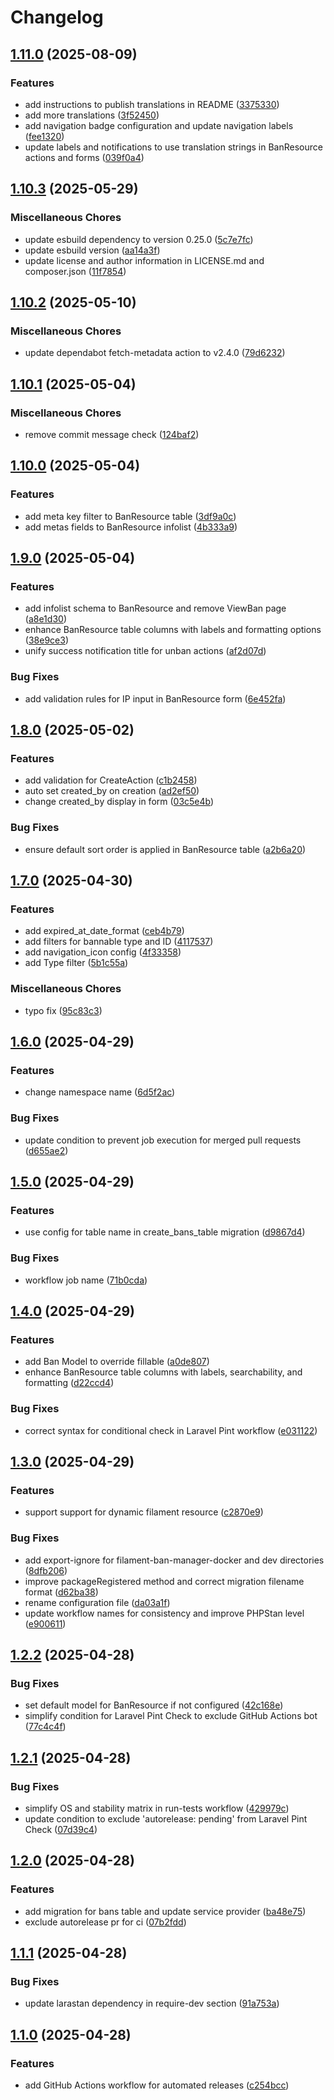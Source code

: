 # Changelog

## [1.11.0](https://github.com/rectitude-open/filament-ban-manager/compare/v1.10.3...v1.11.0) (2025-08-09)


### Features

* add instructions to publish translations in README ([3375330](https://github.com/rectitude-open/filament-ban-manager/commit/3375330a48669ac055d8531f5c7346a87b8da219))
* add more translations ([3f52450](https://github.com/rectitude-open/filament-ban-manager/commit/3f52450dbb5fd27f2db3dd8e9674686a1c0ec2f5))
* add navigation badge configuration and update navigation labels ([fee1320](https://github.com/rectitude-open/filament-ban-manager/commit/fee13206f9098991c089d5e0f0314f6f94036392))
* update labels and notifications to use translation strings in BanResource actions and forms ([039f0a4](https://github.com/rectitude-open/filament-ban-manager/commit/039f0a49a76e7c7f596d6ad83a808ce96e013ef5))

## [1.10.3](https://github.com/rectitude-open/filament-ban-manager/compare/v1.10.2...v1.10.3) (2025-05-29)


### Miscellaneous Chores

* update esbuild dependency to version 0.25.0 ([5c7e7fc](https://github.com/rectitude-open/filament-ban-manager/commit/5c7e7fc58514f7ebf976154c8e555d97ca91e0f5))
* update esbuild version ([aa14a3f](https://github.com/rectitude-open/filament-ban-manager/commit/aa14a3f03fceb87bdc519930a564a1506eb8af65))
* update license and author information in LICENSE.md and composer.json ([11f7854](https://github.com/rectitude-open/filament-ban-manager/commit/11f78540d026fadeb853db686c7a95c1558b4f33))

## [1.10.2](https://github.com/rectitude-open/filament-ban-manager/compare/v1.10.1...v1.10.2) (2025-05-10)


### Miscellaneous Chores

* update dependabot fetch-metadata action to v2.4.0 ([79d6232](https://github.com/rectitude-open/filament-ban-manager/commit/79d62324f6190cae4b55b59c1def383a9f7d0a3e))

## [1.10.1](https://github.com/rectitude-open/filament-ban-manager/compare/v1.10.0...v1.10.1) (2025-05-04)


### Miscellaneous Chores

* remove commit message check ([124baf2](https://github.com/rectitude-open/filament-ban-manager/commit/124baf20e4597309cd146e43e48088e5005cb79c))

## [1.10.0](https://github.com/rectitude-open/filament-ban-manager/compare/v1.9.0...v1.10.0) (2025-05-04)


### Features

* add meta key filter to BanResource table ([3df9a0c](https://github.com/rectitude-open/filament-ban-manager/commit/3df9a0c7d5f89f72ae94d3420e3f1ad61941aebf))
* add metas fields to BanResource infolist ([4b333a9](https://github.com/rectitude-open/filament-ban-manager/commit/4b333a9f6e8652eb2c4985094e1f69ccb6310928))

## [1.9.0](https://github.com/rectitude-open/filament-ban-manager/compare/v1.8.0...v1.9.0) (2025-05-04)


### Features

* add infolist schema to BanResource and remove ViewBan page ([a8e1d30](https://github.com/rectitude-open/filament-ban-manager/commit/a8e1d300ecf7ea066131b154050cfa1384052d0c))
* enhance BanResource table columns with labels and formatting options ([38e9ce3](https://github.com/rectitude-open/filament-ban-manager/commit/38e9ce300b5aa34f8d5b0877ecea630d8dfc3e56))
* unify success notification title for unban actions ([af2d07d](https://github.com/rectitude-open/filament-ban-manager/commit/af2d07de4c32f77cc2f413179737ee528c8fd48b))


### Bug Fixes

* add validation rules for IP input in BanResource form ([6e452fa](https://github.com/rectitude-open/filament-ban-manager/commit/6e452fa0776ff3108ae459b4c5b62068f0f17dc9))

## [1.8.0](https://github.com/rectitude-open/filament-ban-manager/compare/v1.7.0...v1.8.0) (2025-05-02)


### Features

* add validation for CreateAction ([c1b2458](https://github.com/rectitude-open/filament-ban-manager/commit/c1b2458de75d131c0166f7ee193cce1d08dd28c2))
* auto set created_by on creation ([ad2ef50](https://github.com/rectitude-open/filament-ban-manager/commit/ad2ef5087980e3efa77f14e8fc34a603ea5397d6))
* change created_by display in form ([03c5e4b](https://github.com/rectitude-open/filament-ban-manager/commit/03c5e4bc774ca6789573d58ab5955422e53ea682))


### Bug Fixes

* ensure default sort order is applied in BanResource table ([a2b6a20](https://github.com/rectitude-open/filament-ban-manager/commit/a2b6a20fe60f94cb791ac309e42e77e13bd48b22))

## [1.7.0](https://github.com/rectitude-open/filament-ban-manager/compare/v1.6.0...v1.7.0) (2025-04-30)


### Features

* add expired_at_date_format ([ceb4b79](https://github.com/rectitude-open/filament-ban-manager/commit/ceb4b79995660a4a670f3a7a86a15f6935d98876))
* add filters for bannable type and ID ([4117537](https://github.com/rectitude-open/filament-ban-manager/commit/4117537bce73b57474fb3a8439b3016250f0ef9d))
* add navigation_icon config ([4f33358](https://github.com/rectitude-open/filament-ban-manager/commit/4f33358c3b7bebe1644869b7c343f0b2d9f4ab73))
* add Type filter ([5b1c55a](https://github.com/rectitude-open/filament-ban-manager/commit/5b1c55a0672c1687b237b55e9455f62572adc15f))


### Miscellaneous Chores

* typo fix ([95c83c3](https://github.com/rectitude-open/filament-ban-manager/commit/95c83c362458ec99d6e9a88c3986826be0fe742f))

## [1.6.0](https://github.com/rectitude-open/filament-ban-manager/compare/v1.5.0...v1.6.0) (2025-04-29)


### Features

* change namespace name ([6d5f2ac](https://github.com/rectitude-open/filament-ban-manager/commit/6d5f2ac10d2838059bf66a53ce64ed258575873d))


### Bug Fixes

* update condition to prevent job execution for merged pull requests ([d655ae2](https://github.com/rectitude-open/filament-ban-manager/commit/d655ae28aab7c014d4a4406ecb355c8c0f2a3842))

## [1.5.0](https://github.com/rectitude-open/filament-ban-manager/compare/v1.4.0...v1.5.0) (2025-04-29)


### Features

* use config for table name in create_bans_table migration ([d9867d4](https://github.com/rectitude-open/filament-ban-manager/commit/d9867d41c337c7b920e99816833c0e5c3b562889))


### Bug Fixes

* workflow job name ([71b0cda](https://github.com/rectitude-open/filament-ban-manager/commit/71b0cdaef2115316fc2be2e1b2fab0a69a1454ac))

## [1.4.0](https://github.com/rectitude-open/filament-ban-manager/compare/v1.3.0...v1.4.0) (2025-04-29)


### Features

* add Ban Model to override fillable ([a0de807](https://github.com/rectitude-open/filament-ban-manager/commit/a0de80739be22e6b5d6aa5459418a3d2ece3f018))
* enhance BanResource table columns with labels, searchability, and formatting ([d22ccd4](https://github.com/rectitude-open/filament-ban-manager/commit/d22ccd4b1ea3148d7437f687b179775b314825cf))


### Bug Fixes

* correct syntax for conditional check in Laravel Pint workflow ([e031122](https://github.com/rectitude-open/filament-ban-manager/commit/e0311228cc21d34f4801f19f641cb107663d6b62))

## [1.3.0](https://github.com/rectitude-open/filament-ban-manager/compare/v1.2.2...v1.3.0) (2025-04-29)


### Features

* support support for dynamic filament resource ([c2870e9](https://github.com/rectitude-open/filament-ban-manager/commit/c2870e98e29978d9bcc52289681939fae2585a35))


### Bug Fixes

* add export-ignore for filament-ban-manager-docker and dev directories ([8dfb206](https://github.com/rectitude-open/filament-ban-manager/commit/8dfb206678bdc322e2ae01414ce0dda401cc3e10))
* improve packageRegistered method and correct migration filename format ([d62ba38](https://github.com/rectitude-open/filament-ban-manager/commit/d62ba38305fe8121a1d33ec60464ae6938d18475))
* rename configuration file ([da03a1f](https://github.com/rectitude-open/filament-ban-manager/commit/da03a1f18f30c2a08ca05c7d72cbc8e08854bbaf))
* update workflow names for consistency and improve PHPStan level ([e900611](https://github.com/rectitude-open/filament-ban-manager/commit/e90061134b40c8c7b38253b4c599d7f276a64f66))

## [1.2.2](https://github.com/rectitude-open/filament-ban-manager/compare/v1.2.1...v1.2.2) (2025-04-28)


### Bug Fixes

* set default model for BanResource if not configured ([42c168e](https://github.com/rectitude-open/filament-ban-manager/commit/42c168ee5850f9a6b2b738ae7362adb4648b2fe0))
* simplify condition for Laravel Pint Check to exclude GitHub Actions bot ([77c4c4f](https://github.com/rectitude-open/filament-ban-manager/commit/77c4c4f16028bda034b21fbfb3cc95c20e0eb4ec))

## [1.2.1](https://github.com/rectitude-open/filament-ban-manager/compare/v1.2.0...v1.2.1) (2025-04-28)


### Bug Fixes

* simplify OS and stability matrix in run-tests workflow ([429979c](https://github.com/rectitude-open/filament-ban-manager/commit/429979c767f6cb69b49224ab80ce7a05d1030919))
* update condition to exclude 'autorelease: pending' from Laravel Pint Check ([07d39c4](https://github.com/rectitude-open/filament-ban-manager/commit/07d39c4e9a4fb6368f9e6cacb72b0639d44de76d))

## [1.2.0](https://github.com/rectitude-open/filament-ban-manager/compare/v1.1.1...v1.2.0) (2025-04-28)


### Features

* add migration for bans table and update service provider ([ba48e75](https://github.com/rectitude-open/filament-ban-manager/commit/ba48e75bcc35191085ead64daff7d00db5ddda3f))
* exclude autorelease pr for ci ([07b2fdd](https://github.com/rectitude-open/filament-ban-manager/commit/07b2fdddc212c9b6798ba12a1c0c4952bcfd1966))

## [1.1.1](https://github.com/rectitude-open/filament-ban-manager/compare/v1.1.0...v1.1.1) (2025-04-28)


### Bug Fixes

* update larastan dependency in require-dev section ([91a753a](https://github.com/rectitude-open/filament-ban-manager/commit/91a753a96d10cd3a4b159901c761fc2062630e8a))

## [1.1.0](https://github.com/rectitude-open/filament-ban-manager/compare/v1.0.0...v1.1.0) (2025-04-28)


### Features

* add GitHub Actions workflow for automated releases ([c254bcc](https://github.com/rectitude-open/filament-ban-manager/commit/c254bcc2f16365ab53555cdf5b3d8602b2e9b53b))
